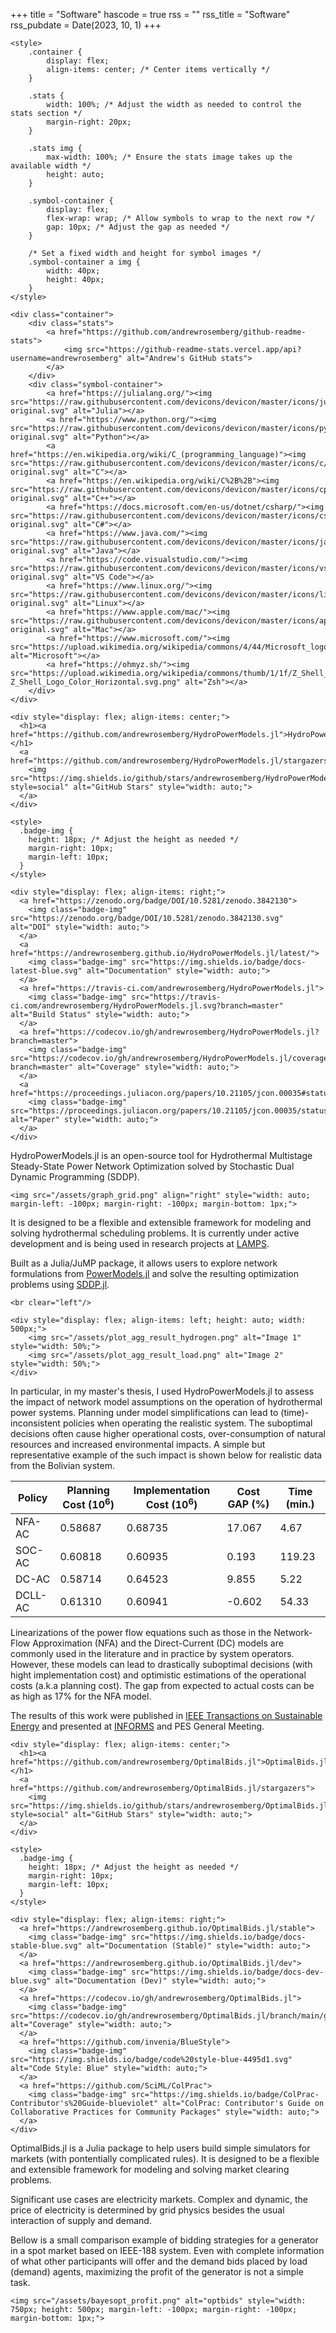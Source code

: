 +++
title = "Software"
hascode = true
rss = ""
rss_title = "Software"
rss_pubdate = Date(2023, 10, 1)
+++

~~~
<style>
    .container {
        display: flex;
        align-items: center; /* Center items vertically */
    }

    .stats {
        width: 100%; /* Adjust the width as needed to control the stats section */
        margin-right: 20px;
    }

    .stats img {
        max-width: 100%; /* Ensure the stats image takes up the available width */
        height: auto;
    }

    .symbol-container {
        display: flex;
        flex-wrap: wrap; /* Allow symbols to wrap to the next row */
        gap: 10px; /* Adjust the gap as needed */
    }

    /* Set a fixed width and height for symbol images */
    .symbol-container a img {
        width: 40px;
        height: 40px;
    }
</style>

<div class="container">
    <div class="stats">
        <a href="https://github.com/andrewrosemberg/github-readme-stats">
            <img src="https://github-readme-stats.vercel.app/api?username=andrewrosemberg" alt="Andrew's GitHub stats">
        </a>
    </div>
    <div class="symbol-container">
        <a href="https://julialang.org/"><img src="https://raw.githubusercontent.com/devicons/devicon/master/icons/julia/julia-original.svg" alt="Julia"></a>
        <a href="https://www.python.org/"><img src="https://raw.githubusercontent.com/devicons/devicon/master/icons/python/python-original.svg" alt="Python"></a>
        <a href="https://en.wikipedia.org/wiki/C_(programming_language)"><img src="https://raw.githubusercontent.com/devicons/devicon/master/icons/c/c-original.svg" alt="C"></a>
        <a href="https://en.wikipedia.org/wiki/C%2B%2B"><img src="https://raw.githubusercontent.com/devicons/devicon/master/icons/cplusplus/cplusplus-original.svg" alt="C++"></a>
        <a href="https://docs.microsoft.com/en-us/dotnet/csharp/"><img src="https://raw.githubusercontent.com/devicons/devicon/master/icons/csharp/csharp-original.svg" alt="C#"></a>
        <a href="https://www.java.com/"><img src="https://raw.githubusercontent.com/devicons/devicon/master/icons/java/java-original.svg" alt="Java"></a>
        <a href="https://code.visualstudio.com/"><img src="https://raw.githubusercontent.com/devicons/devicon/master/icons/vscode/vscode-original.svg" alt="VS Code"></a>
        <a href="https://www.linux.org/"><img src="https://raw.githubusercontent.com/devicons/devicon/master/icons/linux/linux-original.svg" alt="Linux"></a>
        <a href="https://www.apple.com/mac/"><img src="https://raw.githubusercontent.com/devicons/devicon/master/icons/apple/apple-original.svg" alt="Mac"></a>
        <a href="https://www.microsoft.com/"><img src="https://upload.wikimedia.org/wikipedia/commons/4/44/Microsoft_logo.svg" alt="Microsoft"></a>
        <a href="https://ohmyz.sh/"><img src="https://upload.wikimedia.org/wikipedia/commons/thumb/1/1f/Z_Shell_Logo_Color_Horizontal.svg/2560px-Z_Shell_Logo_Color_Horizontal.svg.png" alt="Zsh"></a>
    </div>
</div>
~~~

~~~
<div style="display: flex; align-items: center;">
  <h1><a href="https://github.com/andrewrosemberg/HydroPowerModels.jl">HydroPowerModels.jl</a></h1>
  <a href="https://github.com/andrewrosemberg/HydroPowerModels.jl/stargazers">
    <img src="https://img.shields.io/github/stars/andrewrosemberg/HydroPowerModels.jl?style=social" alt="GitHub Stars" style="width: auto;">
  </a>
</div>
~~~

~~~
<style>
  .badge-img {
    height: 18px; /* Adjust the height as needed */
    margin-right: 10px;
    margin-left: 10px;
  }
</style>

<div style="display: flex; align-items: right;">
  <a href="https://zenodo.org/badge/DOI/10.5281/zenodo.3842130">
    <img class="badge-img" src="https://zenodo.org/badge/DOI/10.5281/zenodo.3842130.svg" alt="DOI" style="width: auto;">
  </a>
  <a href="https://andrewrosemberg.github.io/HydroPowerModels.jl/latest/">
    <img class="badge-img" src="https://img.shields.io/badge/docs-latest-blue.svg" alt="Documentation" style="width: auto;">
  </a>
  <a href="https://travis-ci.com/andrewrosemberg/HydroPowerModels.jl">
    <img class="badge-img" src="https://travis-ci.com/andrewrosemberg/HydroPowerModels.jl.svg?branch=master" alt="Build Status" style="width: auto;">
  </a>
  <a href="https://codecov.io/gh/andrewrosemberg/HydroPowerModels.jl?branch=master">
    <img class="badge-img" src="https://codecov.io/gh/andrewrosemberg/HydroPowerModels.jl/coverage.svg?branch=master" alt="Coverage" style="width: auto;">
  </a>
  <a href="https://proceedings.juliacon.org/papers/10.21105/jcon.00035#status">
    <img class="badge-img" src="https://proceedings.juliacon.org/papers/10.21105/jcon.00035/status.svg" alt="Paper" style="width: auto;">
  </a>
</div>
~~~

HydroPowerModels.jl is an open-source tool for Hydrothermal Multistage Steady-State Power Network Optimization solved by Stochastic Dual Dynamic Programming (SDDP).

~~~
<img src="/assets/graph_grid.png" align="right" style="width: auto; margin-left: -100px; margin-right: -100px; margin-bottom: 1px;">
~~~

It is designed to be a flexible and extensible framework for modeling and solving hydrothermal scheduling problems. It is currently under active development and is being used in research projects at [LAMPS](https://github.com/LAMPSPUC/HydroPowerModels.jl).

Built as a Julia/JuMP package, it allows users to explore network formulations from [PowerModels.jl](https://github.com/lanl-ansi/PowerModels.jl) and solve the resulting optimization problems using [SDDP.jl](https://github.com/odow/SDDP.jl).

~~~
<br clear="left"/>
~~~

~~~
<div style="display: flex; align-items: left; height: auto; width: 500px;">
    <img src="/assets/plot_agg_result_hydrogen.png" alt="Image 1" style="width: 50%;">
    <img src="/assets/plot_agg_result_load.png" alt="Image 2" style="width: 50%;">
</div>
~~~

In particular, in my master's thesis, I used HydroPowerModels.jl to assess the impact of network model assumptions on the operation of hydrothermal power systems. Planning under model simplifications can lead to (time)-inconsistent policies when operating the realistic system. The suboptimal decisions often cause higher operational costs, over-consumption of natural resources and increased environmental impacts. A simple but representative example of the such impact is shown below for realistic data from the Bolivian system.


| Policy    | Planning Cost ($10^6$) | Implementation Cost ($10^6$) | Cost GAP (%) | Time (min.) |
|-----------|-------------------|--------------------------|---------|-------------|
| NFA-AC    | 0.58687           | 0.68735                  | 17.067  | 4.67        |
| SOC-AC    | 0.60818           | 0.60935                  | 0.193   | 119.23      |
| DC-AC     | 0.58714           | 0.64523                  | 9.855   | 5.22        |
| DCLL-AC   | 0.61310           | 0.60941                  | -0.602  | 54.33       |


Linearizations of the power flow equations such as those in the Network-Flow Approximation (NFA) and the Direct-Current (DC) models are commonly used in the literature and in practice by system operators. However, these models can lead to drastically suboptimal decisions (with hight implementation cost) and optimistic estimations of the operational costs (a.k.a planning cost). The gap from expected to actual costs can be as high as 17% for the NFA model. 

The results of this work were published in [IEEE Transactions on Sustainable Energy](https://doi.org/10.1109/TSTE.2021.3106810) and presented at [INFORMS](https://www.youtube.com/watch?v=0itXxcjW--s) and PES General Meeting.

~~~
<div style="display: flex; align-items: center;">
  <h1><a href="https://github.com/andrewrosemberg/OptimalBids.jl">OptimalBids.jl</a></h1>
  <a href="https://github.com/andrewrosemberg/OptimalBids.jl/stargazers">
    <img src="https://img.shields.io/github/stars/andrewrosemberg/OptimalBids.jl?style=social" alt="GitHub Stars" style="width: auto;">
  </a>
</div>
~~~

~~~
<style>
  .badge-img {
    height: 18px; /* Adjust the height as needed */
    margin-right: 10px;
    margin-left: 10px;
  }
</style>

<div style="display: flex; align-items: right;">
  <a href="https://andrewrosemberg.github.io/OptimalBids.jl/stable">
    <img class="badge-img" src="https://img.shields.io/badge/docs-stable-blue.svg" alt="Documentation (Stable)" style="width: auto;">
  </a>
  <a href="https://andrewrosemberg.github.io/OptimalBids.jl/dev">
    <img class="badge-img" src="https://img.shields.io/badge/docs-dev-blue.svg" alt="Documentation (Dev)" style="width: auto;">
  </a>
  <a href="https://codecov.io/gh/andrewrosemberg/OptimalBids.jl">
    <img class="badge-img" src="https://codecov.io/gh/andrewrosemberg/OptimalBids.jl/branch/main/graph/badge.svg" alt="Coverage" style="width: auto;">
  </a>
  <a href="https://github.com/invenia/BlueStyle">
    <img class="badge-img" src="https://img.shields.io/badge/code%20style-blue-4495d1.svg" alt="Code Style: Blue" style="width: auto;">
  </a>
  <a href="https://github.com/SciML/ColPrac">
    <img class="badge-img" src="https://img.shields.io/badge/ColPrac-Contributor's%20Guide-blueviolet" alt="ColPrac: Contributor's Guide on Collaborative Practices for Community Packages" style="width: auto;">
  </a>
</div>
~~~

OptimalBids.jl is a Julia package to help users build simple simulators for markets (with pontentially complicated rules). It is designed to be a flexible and extensible framework for modeling and solving market clearing problems.

Significant use cases are electricity markets. Complex and dynamic, the price of electricity is determined by grid physics besides the usual interaction of supply and demand.

Bellow is a small comparison example of bidding strategies for a generator in a spot market based on IEEE-188 system. Even with complete information of what other participants will offer and the demand bids placed by load (demand) agents, maximizing the profit of the generator is not a simple task. 

~~~
<img src="/assets/bayesopt_profit.png" alt="optbids" style="width: 750px; height: 500px; margin-left: -100px; margin-right: -100px; margin-bottom: 1px;">
~~~